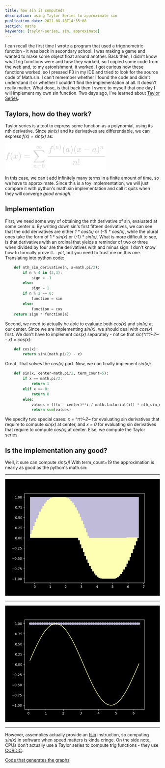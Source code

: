 ```yaml
---
title: how sin is computed?
description: using Taylor Series to approximate sin
publication_date: 2021-08-18T14:35:08
section: maths
keywords: [taylor-series, sin, approximate]
---
```

I can recall the first time I wrote a program that used a trigonometric
function - it was back in secondary school. I was making a game and
wanted to make some object float around another. Back then, I didn't
know what trig functions were and how they worked, so I copied some code
from the web and, to my astonishment, it worked. I got curious how these
functions worked, so I pressed F3 in my IDE and tried to look for the
source code of Math.sin. I can't remember whether I found the code and
didn't understand it or whether I couldn't find the implementation at
all. It doesn't really matter. What dose, is that back then I swore to
myself that one day I will implement my own sin function. Two days ago,
I've learned about [Taylor
Series](https://www.khanacademy.org/math/ap-calculus-bc/bc-series-new#bc-10-11).

## Taylors, how do they work?

Taylor series is a tool to express some function as a polynomial, using
its nth derivative. Since *sin(x)* and its derivatives are
differentiable, we can express *f(x) = sin(x)* as:

[![](/files/images/how_sin_is_computed/taylor_equation.svg)](/files/images/how_sin_is_computed/taylor_equation.svg)

In this case, we can't add infinitely many terms in a finite amount of
time, so we have to approximate. Since this is a toy implementation, we
will just compare it with python's math.sin implementation and call it
quits when they will converge *good enough*.

## Implementation

First, we need some way of obtaining the nth derivative of sin,
evaluated at some center *a*. By writing down sin's first fifteen
derivatives, we can see that the odd derivatives are either *1 \*
cos(x)* or *(-1) \* cos(x)*, while the plural ones take the form of 1 \*
*sin(x)* or (-1) \* *sin(x)*. What is more difficult to see, is that
derivatives with an ordinal that yields a reminder of two or three when
divided by four are the derivatives with and minus sign. I don't know
how to formally prove it\... *yet*, but you need to trust me on this
one. Translating into python code:

```python
    def nth_sin_derivative(n, a=math.pi/2):
        if n % 4 in (2,3):
            sign = -1
        else:
            sign = 1
        if n % 2 == 0:
            function = sin
        else:
            function = cos
    return sign * function(a)
```

Second, we need to actually be able to evaluate both *cos(x)* and
*sin(x)* at our center. Since we are implementing *sin(x)*, we should
deal with *cos(x)* first. We don't have to implement *cos(x)*
separately - notice that *sin(^π^⁄~2~ - x) = cos(x)*:

```python
    def cos(x):
        return sin((math.pi/2) - x)
```

Great. That solves the *cos(x)* part. Now, we can finally implement
*sin(x)*:

```python
    def sin(x, center=math.pi/2, term_count=5):
        if x == math.pi/2:
            return 1
        elif x == 0:
            return 0
        else:
            values = (((x - center)**i / math.factorial(i)) * nth_sin_derivative(i, a=center) for i in range(term_count))
            return sum(values)
```

We specify two special cases: *x = ^π^⁄~2~* for evaluating sin
derivatives that require to compute *sin(x)* at center, and *x = 0* for
evaluating sin derivatives that require to compute *cos(x)* at center.
Else, we compute the Taylor series.

## Is the implementation any good?

Well, it sure can compute *sin(x)*! With term_count=19 the approximation
is nearly as good as the python's math.sin:

------------------------------------------------------------------------

[![](/files/images/how_sin_is_computed/sin_taylor_series_barplot.gif)](/files/images/how_sin_is_computed/sin_taylor_series_barplot.gif)

------------------------------------------------------------------------

[![](/files/images/how_sin_is_computed/sin_taylor_series.gif)](/files/images/how_sin_is_computed/sin_taylor_series.gif)

------------------------------------------------------------------------

However, assemblies actually provide an
[fsin](https://cs.fit.edu/~mmahoney/cse3101/nasmdocb.html#section-B.4.100)
instruction, so computing *sin(x)* in software when speed matters is
kinda cringe. On the side note, CPUs don't actually use a Taylor series
to compute trig functions - they use
[CORDIC](https://en.wikipedia.org/wiki/Cordic).

[Code that generates the
graphs](https://gist.github.com/jacadzaca/0b76d75411566d506df3d8897204e00e)


